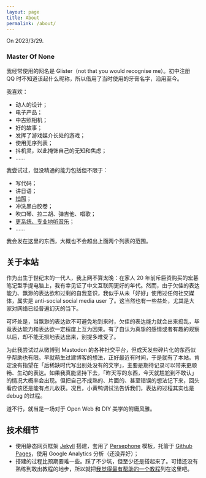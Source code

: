 ```yaml
---
layout: page
title: About
permalink: /about/
---
```

On 2023/3/29.

### Master Of None

我经常使用的网名是 Glister（not that you would recognise me）。初中注册 QQ 时不知道该起什么昵称，所以借用了当时使用的牙膏名字，沿用至今。

我喜欢：

- 动人的设计；
- 电子产品；
- 中古照相机；
- 好的故事；
- 发挥了游戏媒介长处的游戏；
- 使用无序列表；
- 抖机灵，以此掩饰自己的无知和焦虑；
- ……

我尝试过，但没精通的能力包括但不限于：

- 写代码；
- 讲日语；
- [拍照](https://www.instagram.com/glister999/)；
- 冲洗黑白胶卷；
- 吹口琴、拉二胡、弹吉他、唱歌；
- [更系统、专业地听音乐](https://buzaichang.xyz/episodes/take-on-me)；
- ……

我会发在这里的东西，大概也不会超出上面两个列表的范围。

## 关于本站

作为出生于世纪末的一代人，我上网不算太晚：在家人 20 年前斥巨资购买的宏碁笔记型手提电脑上，我有幸见证了中文互联网更好的年代。然而，由于欠佳的表达能力、飘渺的表达欲和过剩的自我意识，我似乎从未「好好」使用过任何社交媒体，属实是 anti-social social media user 了。这当然也有一些益处，尤其是大家对网络已经普遍幻灭的当下。

可坏处是，当飘渺的表达欲不可避免地到来时，欠佳的表达能力就会出来捣乱，毕竟表达能力和表达欲一定程度上互为因果。有了自认为真挚的感情或者有趣的观察以后，却不能无损地表达出来，别提多难受了。

为此我尝试过从微博到 Mastodon 的各种社交平台，但成天发些碎片化的东西似乎帮助也有限。早就萌生过建博客的想法，正好最近有时间，于是就有了本站。肯定没有指望在「后稀缺时代写出别处没有的文字」，主要是期待记录可以带来更顺畅、生动的表达。如果我真能坚持下去，「昨天写的东西，今天就尴尬到不敢认」的情况大概率会出现。但把自己不成熟的、片面的、甚至错误的想法记下来，回头看应该还是能有点儿收获。况且，小黄鸭调试法告诉我们，表达的过程其实也是 debug 的过程。

道不行，就当是一场对于 Open Web 和 DIY 美学的附庸风雅。

## 技术细节

- 使用静态网页框架 [Jekyll](https://jekyllrb.com/) 搭建，套用了 [Persephone](https://github.com/erlzhang/jekyll-theme-persephone) 模板，托管于 [Github Pages](https://pages.github.com/)，使用 Google Analytics 分析（还没弄好）；
- 搭建的过程比预期要难一些。踩了不少坑，但至少还是搭起来了。可惜还没有熟练到敢出教程的地步，所以就把[我觉得最有帮助的一个教程](https://hw311.me/zh/jekyll/2019/01/21/blog-jekyll-github-pages/)列在这里吧。
